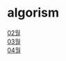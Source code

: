 # algorism
[02월](https://github.com/unow30/algorism/tree/master/2102)  
[03월](https://github.com/unow30/algorism/tree/master/2103)  
[04월](https://github.com/unow30/algorism/tree/master/2104)  

